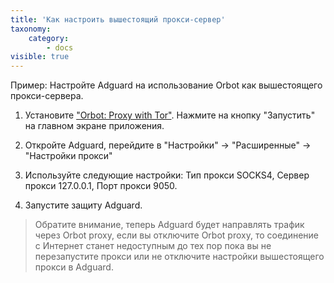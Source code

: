 ```yaml
---
title: 'Как настроить вышестоящий прокси-сервер'
taxonomy:
    category:
        - docs
visible: true
---
```


Пример: Настройте Adguard на использование Orbot как вышестоящего прокси-сервера.

1. Установите ["Orbot: Proxy with Tor"](https://play.google.com/store/apps/details?id=org.torproject.android). Нажмите на кнопку "Запустить" на главном экране приложения.

2. Откройте Adguard, перейдите в "Настройки" → "Расширенные" → "Настройки прокси"

3. Используйте следующие настройки: 
   Тип прокси SOCKS4,
   Cервер прокси 127.0.0.1,
   Порт прокси 9050.
   
4. Запустите защиту Adguard.

> Обратите внимание, теперь Adguard будет направлять трафик через Orbot proxy, если вы отключите Orbot proxy, то соединение с Интернет станет недоступным до тех пор пока вы не перезапустите прокси или не отключите настройки вышестоящего прокси в Adguard.